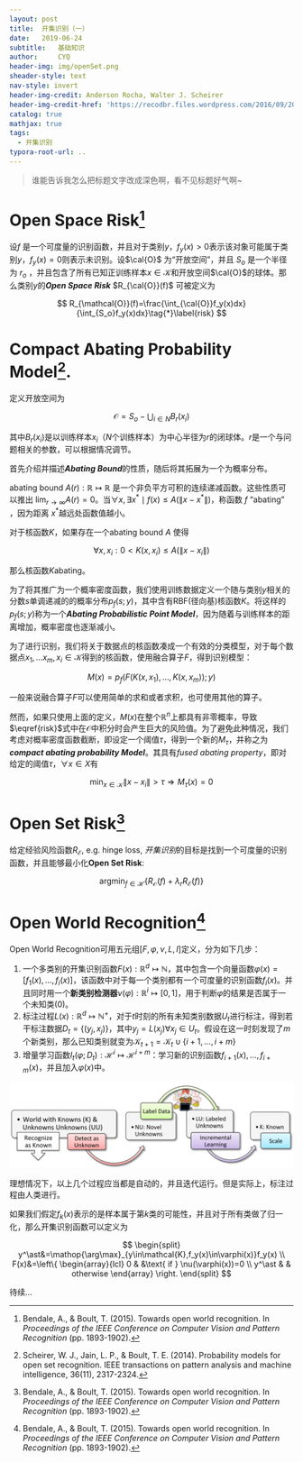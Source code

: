 ```yaml
---
layout: post
title:  开集识别（一）
date:   2019-06-24 
subtitle:   基础知识
author:     CYQ
header-img: img/openSet.png
sheader-style: text
nav-style: invert
header-img-credit: Anderson Rocha, Walter J. Scheirer
header-img-credit-href: 'https://recodbr.files.wordpress.com/2016/09/2016-icip-tutorial-open-set-light.pdf'
catalog: true
mathjax: true
tags:
  - 开集识别
typora-root-url: ..
---
```


> 谁能告诉我怎么把标题文字改成深色啊，看不见标题好气啊~

# Open Space Risk[^Bendale_2015_CVPR]

设$f$ 是一个可度量的识别函数，并且对于类别$y$，$f_y(x)>0$表示该对象可能属于类别$y$，$f_y(x)=0$则表示未识别。设$\cal{O}$ 为“开放空间”，并且 $S_o$ 是一个半径为 $r_o$ ，并且包含了所有已知正训练样本$x\in\mathcal{K}$和开放空间$\cal{O}$的球体。那么类别$y$的***Open Space Risk*** $R_{\cal{O}}(f)$ 可被定义为

$$
R_{\mathcal{O}}(f)=\frac{\int_{\cal{O}}f_y(x)dx}{\int_{S_o}f_y(x)dx}\tag{*}\label{risk}
$$

# Compact Abating Probability Model[^6809169].

定义开放空间为

$$
\mathcal{O}=S_o-\bigcup_{i\in N}B_r(x_i)
$$

其中$B_r(x_i)$是以训练样本$x_i$（$N$个训练样本）为中心半径为$r$的闭球体。$r$是一个与问题相关的参数，可以根据情况调节。

首先介绍并描述***Abating Bound***的性质，随后将其拓展为一个为概率分布。

 abating bound $A(r):\mathbb{R}\mapsto\mathbb{R}$ 是一个非负平方可积的连续递减函数。这些性质可以推出 $\lim_{r\rightarrow \infty}A(r)=0$。当$\forall x,\exists x^\ast\mid f(x)\leq A(\|x-x^\ast\|)$，称函数 $f$ “abating” ，因为距离 $x^\ast$越远处函数值越小。

对于核函数$K$，如果存在一个abating bound $A$ 使得

$$
\forall x,x_i: 0<K(x,x_i)\leq A(\|x-x_i\|)
$$

那么核函数$K$abating。

为了将其推广为一个概率密度函数，我们使用训练数据定义一个随与类别$y$相关的分数$s$单调递减的的概率分布$p_f(s;y)$，其中含有RBF(径向基)核函数$K$。将这样的$p_f(s;y)$称为一个***Abating Probabilistic Point Model***，因为随着与训练样本的距离增加，概率密度也逐渐减小。

为了进行识别，我们将关于数据点的核函数凑成一个有效的分类模型，对于每个数据点$x_1,\dots x_m,x_i\in\mathcal{K}$得到的核函数，使用融合算子$F$，得到识别模型：

$$
M(x)=p_f(F(K(x,x_1),\dots,K(x,x_m));y)
$$

一般来说融合算子$F$可以使用简单的求和或者求积，也可使用其他的算子。

然而，如果只使用上面的定义，$M(x)$在整个$\mathbb{R}^n$上都具有非零概率，导致$\eqref{risk}$式中在$\mathcal{O}$中积分时会产生巨大的风险值。为了避免此种情况，我们考虑对概率密度函数截断，即设定一个阈值$\tau$，得到一个新的$M_\tau$，并称之为***compact abating probability Model***。其具有*fused abating property*，即对给定的阈值$\tau$，$\forall x \in X$有

$$
\min_{x\in \mathcal{K}}\|x-x_i\|>\tau \Rightarrow M_\tau(x)=0
$$

# Open Set Risk[^Bendale_2015_CVPR]

给定经验风险函数$R_\mathcal{E}$, e.g. hinge loss, *开集识别*的目标是找到一个可度量的识别函数，并且能够最小化**Open Set Risk**:

$$
\mathop{\arg\min}_{f\in\mathcal{H}}\{R_\mathcal{O}(f)+\lambda_rR_\mathcal{E}(f)\}
$$

# Open World Recognition[^Bendale_2015_CVPR]

Open World Recognition可用五元组$[F,\varphi,\nu,L,I]$定义，分为如下几步：

1. 一个多类别的开集识别函数$F(x):\mathbb{R}^d\mapsto\mathbb{N}$，其中包含一个向量函数$\varphi(x)=\left[f_1(x),\dots,f_i(x)\right]$，该函数中对于每一个类别都有一个可度量的识别函数$f_i(x)$。并且同时用一个**新类别检测器**$\nu(\varphi):\mathbb{R}^i\mapsto[0,1]$，用于判断$\varphi$的结果是否属于一个未知类$(0)$。
2. 标注过程$L(x):\mathbb{R}^d\mapsto\mathbb{N}^+$，对于$t$时刻的所有未知类别数据$U_t$进行标注，得到若干标注数据$D_t=\{(y_j,x_j)\}$，其中$y_j=L(x_j)\forall x_j\in U_t$。假设在这一时刻发现了$m$个新类别，那么已知类别就变为$\mathcal{K}_{t+1}=\mathcal{K}_t\cup\{i+1,\dots,i+m\}$
3. 增量学习函数$I_t(\varphi;D_t):\mathcal{H}^i\mapsto\mathcal{H}^{i+m}$：学习新的识别函数$f_{i+1}(x),\dots,f_{i+m}(x)$，并且加入$\varphi(x)$中。

![](/img/openworld.png)

理想情况下，以上几个过程应当都是自动的，并且迭代运行。但是实际上，标注过程由人类进行。

如果我们假定$f_k(x)$表示的是样本属于第$k$类的可能性，并且对于所有类做了归一化，那么开集识别函数可以定义为

$$
\begin{split}
y^\ast&=\mathop{\arg\max}_{y\in\mathcal{K},f_y(x)\in\varphi(x)}f_y(x) \\
F(x)&=\left\{
\begin{array}{lcl}
0 & &\text{ if } \nu(\varphi(x))=0 \\
y^\ast & & otherwise
\end{array}
\right.
\end{split}
$$

待续…

[^6809169]: Scheirer, W. J., Jain, L. P., & Boult, T. E. (2014). Probability models for open set recognition. IEEE transactions on pattern analysis and machine intelligence, 36(11), 2317-2324.
[^Bendale_2015_CVPR]: Bendale, A., & Boult, T. (2015). Towards open world recognition. In *Proceedings of the IEEE Conference on Computer Vision and Pattern Recognition* (pp. 1893-1902).


